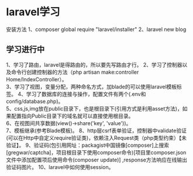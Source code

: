 # laravel学习
安装方法
1、composer global require "laravel/installer"
2、laravel new blog

## 学习进行中
1、学习了路由，laravel是得路由的，所以要先写路由才行。 
2、学习了控制器以及命令行创建控制器的方法（php artisan  make:controller Home/IndexController）。  
3、学习了视图，变量分配，两种命名方式，加blade的可以使用laravel模板标签。
4、学习了数据库的连接与操作，配置文件有两个(.env和config/database.php)。  
5、css,js,img放在public目录下，也是根目录下(引用方式是利用asset方法)，如果配置指向Public目录下的域名就可以直接使用根目录。  
6、在视图间共享数据(view()->share('key', 'value'))。    
7、模板继承(参考Blade模板)。
8、http层csrf表单验证，控制器中validate验证(可以在Http中自定义require验证类)，依赖注入Request类（php类型约束）【未验证】。
9、验证码(包引用网址：packagist中国镜像[composer]上搜索[gregwar/captcha]，项目根目录下使用composer命令)[项目里composer.json文件中添加配置项后使用命令(composer update)]
,response方法响应在线输出验证码图片。
10、laravel中如何使用session。